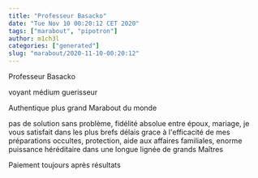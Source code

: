```yaml
---
title: "Professeur Basacko"
date: "Tue Nov 10 00:20:12 CET 2020"
tags: ["marabout", "pipotron"]
author: m1ch3l
categories: ["generated"]
slug: "marabout/2020-11-10-00:20:12"
---
```


Professeur Basacko

voyant médium guerisseur

Authentique plus grand Marabout du monde

pas de solution sans problème, fidélité absolue entre époux, mariage, je vous satisfait dans les plus brefs délais grace à l'efficacité de mes préparations occultes, protection, aide aux affaires familiales, enorme puissance héréditaire dans une longue lignée de grands Maîtres

Paiement toujours après résultats
